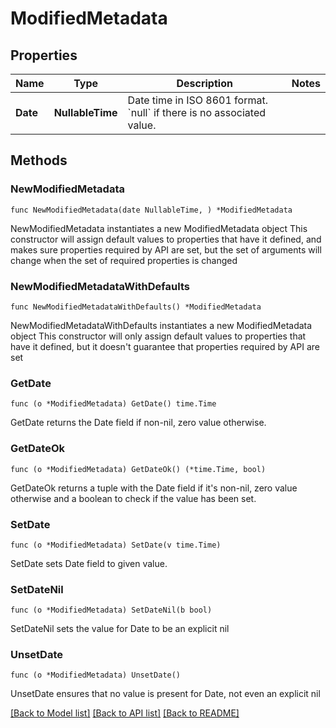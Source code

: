 # ModifiedMetadata

## Properties

Name | Type | Description | Notes
------------ | ------------- | ------------- | -------------
**Date** | **NullableTime** | Date time in ISO 8601 format. &#x60;null&#x60; if there is no associated value. | 

## Methods

### NewModifiedMetadata

`func NewModifiedMetadata(date NullableTime, ) *ModifiedMetadata`

NewModifiedMetadata instantiates a new ModifiedMetadata object
This constructor will assign default values to properties that have it defined,
and makes sure properties required by API are set, but the set of arguments
will change when the set of required properties is changed

### NewModifiedMetadataWithDefaults

`func NewModifiedMetadataWithDefaults() *ModifiedMetadata`

NewModifiedMetadataWithDefaults instantiates a new ModifiedMetadata object
This constructor will only assign default values to properties that have it defined,
but it doesn't guarantee that properties required by API are set

### GetDate

`func (o *ModifiedMetadata) GetDate() time.Time`

GetDate returns the Date field if non-nil, zero value otherwise.

### GetDateOk

`func (o *ModifiedMetadata) GetDateOk() (*time.Time, bool)`

GetDateOk returns a tuple with the Date field if it's non-nil, zero value otherwise
and a boolean to check if the value has been set.

### SetDate

`func (o *ModifiedMetadata) SetDate(v time.Time)`

SetDate sets Date field to given value.


### SetDateNil

`func (o *ModifiedMetadata) SetDateNil(b bool)`

 SetDateNil sets the value for Date to be an explicit nil

### UnsetDate
`func (o *ModifiedMetadata) UnsetDate()`

UnsetDate ensures that no value is present for Date, not even an explicit nil

[[Back to Model list]](../README.md#documentation-for-models) [[Back to API list]](../README.md#documentation-for-api-endpoints) [[Back to README]](../README.md)


